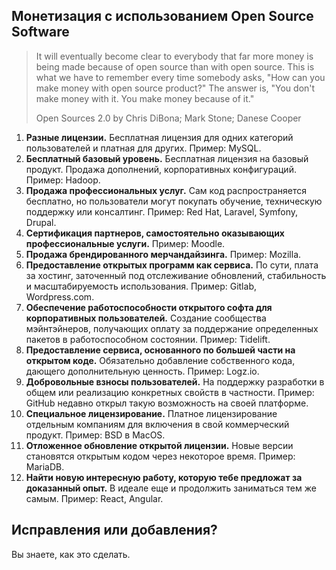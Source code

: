 ## Монетизация с использованием Open Source Software

> It will eventually become clear to everybody that far more money is being made because of open source than with open source. This is what we have to remember every time somebody asks, "How can you make money with open source product?" The answer is, "You don't make money with it. You make money because of it."
>
> Open Sources 2.0 by Chris DiBona; Mark Stone; Danese Cooper

1. **Разные лицензии.** Бесплатная лицензия для одних категорий пользователей и платная для других. Пример: MySQL.
2. **Бесплатный базовый уровень.** Бесплатная лицензия на базовый продукт. Продажа дополнений, корпоративных конфигураций. Пример: Hadoop.
3. **Продажа профессиональных услуг.** Сам код распространяется бесплатно, но пользователи могут покупать обучение, техническую поддержку или консалтинг. Пример: Red Hat, Laravel, Symfony, Drupal.
4. **Сертификация партнеров, самостоятельно оказывающих профессиональные услуги.** Пример: Moodle.
5. **Продажа брендированного мерчандайзинга.** Пример: Mozilla.
6. **Предоставление открытых программ как сервиса.** По сути, плата за хостинг, заточенный под отслеживание обновлений, стабильность и масштабируемость использования. Пример: Gitlab, Wordpress.com.
7. **Обеспечение работоспособности открытого софта для корпоративных пользователей.** Создание сообщества мэйнтэйнеров, получающих оплату за поддержание определенных пакетов в работоспособном состоянии. Пример: Tidelift.
8. **Предоставление сервиса, основанного по большей части на открытом коде.** Обязательно добавление собственного кода, дающего дополнительную ценность. Пример: Logz.io.
9. **Добровольные взносы пользователей.** На поддержку разработки в общем или реализацию конкретных свойств в частности. Пример: GitHub недавно открыл такую возможность на своей платформе.
10. **Специальное лицензирование.** Платное лицензирование отдельным компаниям для включения в свой коммерческий продукт. Пример: BSD в MacOS.
11. **Отложенное обновление открытой лицензии.** Новые версии становятся открытым кодом через некоторое время. Пример: MariaDB.
12. **Найти новую интересную работу, которую тебе предложат за доказанный опыт.** В идеале еще и продолжить заниматься тем же самым. Пример: React, Angular.

## Исправления или добавления?

Вы знаете, как это сделать.